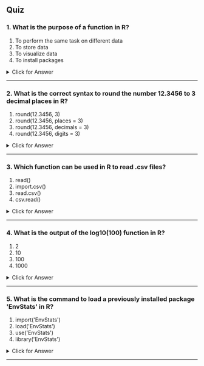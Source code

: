 ## Quiz


### 1. What is the purpose of a function in R?

1. To perform the same task on different data
1. To store data
1. To visualize data
1. To install packages
<details><summary>Click for Answer</summary>

#### Answer

1.  To perform the same task on different data

> Functions in R are used to encapsulate a sequence of operations, such as calculations, into a single command, allowing the performance of the same operations on different inputs.</details>

---


### 2. What is the correct syntax to round the number 12.3456 to 3 decimal places in R?

1. round(12.3456, 3)
1. round(12.3456, places = 3)
1. round(12.3456, decimals = 3)
1. round(12.3456, digits = 3)
<details><summary>Click for Answer</summary>

#### Answer

4.  round(12.3456, digits = 3)

> In R, the round() function is used to round numbers. The syntax to round a number to a specific number of decimal places is round(number, digits = n), where n is the number of decimal places.</details>

---


### 3. Which function can be used in R to read .csv files?

1. read()
1. import.csv()
1. read.csv()
1. csv.read()
<details><summary>Click for Answer</summary>

#### Answer

3.  read.csv()

> The read.csv() function in R is used to import data from .csv files into R workspace.</details>

---


### 4. What is the output of the log10(100) function in R?

1. 2
1. 10
1. 100
1. 1000
<details><summary>Click for Answer</summary>

#### Answer

1.  2

> The log10() function in R is used to compute the base 10 logarithm. Since 10 to the power of 2 equals 100, the log10 of 100 is 2.</details>

---


### 5. What is the command to load a previously installed package 'EnvStats' in R?

1. import('EnvStats')
1. load('EnvStats')
1. use('EnvStats')
1. library('EnvStats')
<details><summary>Click for Answer</summary>

#### Answer

4.  library('EnvStats')

> In R, the command library('Package_Name') is used to load a previously installed package into the current workspace.</details>

---

